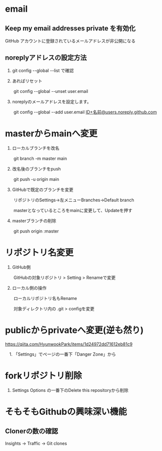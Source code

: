 # email

## Keep my email addresses private を有効化

GitHub アカウントに登録されているメールアドレスが非公開になる

## noreplyアドレスの設定方法

1. git config --global --list で確認

2. あればリセット

　　git config --global --unset user.email

3. noreplyのメールアドレスを設定します。

　　git config --global --add user.email ID+名前@users.noreply.github.com

# masterからmainへ変更

1. ローカルブランチを改名

　　git branch -m master main

2. 改名後のブランチをpush

　　git push -u origin main

3. GitHubで既定のブランチを変更

　　リポジトリのSettings→左メニューBranches→Default branch

　　masterとなっているところをmainに変更して、Updateを押す

4. masterブランチの削除

　　git push origin :master


# リポジトリ名変更

1. GitHub側

　　GitHubの対象リポジトリ > Setting > Renameで変更

2. ローカル側の操作

　　ローカルリポジトリ名もRename
  
　　対象ディレクトリ内の .git > configを変更
  
# publicからprivateへ変更(逆も然り)

https://qiita.com/HyunwookPark/items/1d24972dd71612eb81c9

　1. 「Settings」でページの一番下「Danger Zone」から

# forkリポジトリ削除

1. Settings Options の一番下のDelete this repositoryから削除

# そもそもGithubの興味深い機能

## Clonerの数の確認

Insights -> Traffic -> Git clones





